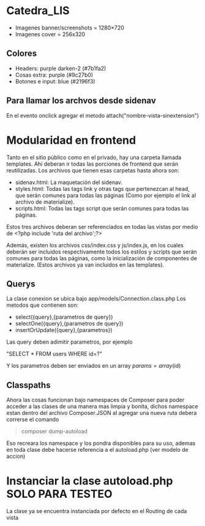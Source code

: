 # Catedra_LIS
* Imagenes banner/screenshots = 1280×720 
* Imagenes cover = 256x320

## Colores ##
* Headers: purple darken-2 (#7b1fa2)
* Cosas extra: purple (#9c27b0)
* Botones e input: blue (#2196f3)

## Para llamar los archvos desde sidenav
En el evento onclick agregar el metodo attach("nombre-vista-sinextension")

# Modularidad en frontend
Tanto en el sitio público como en el privado, hay una carpeta llamada templates. Ahí deberan ir todas las porciones de frontend que serán reutilizadas. Los archivos que tienen esas carpetas hasta ahora son:
* sidenav.html: La maquetación del sidenav.
* styles.html: Todas las tags link y otras tags que pertenezcan al head, que serán comunes para todas las páginas (Como por ejemplo el link al archivo de materialize).
* scripts.html: Todas las tags script que serán comunes para todas las páginas.
  
Estos tres archivos deberan ser referenciados en todas las vistas por medio de \<?php include 'ruta del archivo';?>

Además, existen los archivos css/index.css y js/index.js, en los cuales deberán ser incluidos respectivamente todos los estilos y scripts que serán comunes para todas las páginas, como la inicialización de componentes de materialize. (Estos archivos ya van incluidos en las templates).


## Querys

La clase conexion se ubica bajo app/models/Connection.class.php
Los metodos que contienen son:
* select({query},{parametros de query})
* selectOne({query},{parametros de query})
* insertOrUpdate({query},{parametros})

Las query deben adimitir parametros, por ejemplo

"SELECT * FROM users WHERE id=?"

Y los parametros deben ser enviados en un array
$params = array($id)

## Classpaths
Ahora las cosas funcionan bajo namespaces de Composer para poder acceder a las clases
de una manera mas limpia y bonita, dichos namespace estan dentro del archivo Composer.JSON
al agregar una nueva ruta debera correrse el comando 
>composer dump-autoload

Eso recreara los namespace y los pondra disponibles para su uso, ademas en toda clase debe hacerse
referencia a el autoload.php (ver modelo de accion)
 
# Instanciar la clase autoload.php SOLO PARA TESTEO
La clase ya se encuentra instanciada por defecto en el Routing de cada vista